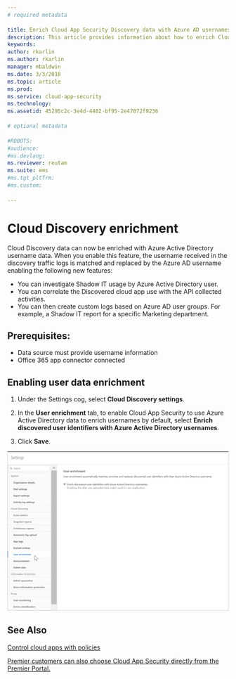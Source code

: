 ```yaml
---
# required metadata

title: Enrich Cloud App Security Discovery data with Azure AD usernames | Microsoft Docs
description: This article provides information about how to enrich Cloud App Security Discovery data with Azure AD usernames.
keywords:
author: rkarlin
ms.author: rkarlin
manager: mbaldwin
ms.date: 3/3/2018
ms.topic: article
ms.prod:
ms.service: cloud-app-security
ms.technology:
ms.assetid: 45295c2c-3e4d-4482-bf95-2e47072f9236

# optional metadata

#ROBOTS:
#audience:
#ms.devlang:
ms.reviewer: reutam
ms.suite: ems
#ms.tgt_pltfrm:
#ms.custom:

---
```



# Cloud Discovery enrichment

Cloud Discovery data can now be enriched with Azure Active Directory username data. When you enable this feature, the username received in the discovery traffic logs is matched and replaced by the Azure AD username enabling the following new features:
-	You can investigate Shadow IT usage by Azure Active Directory user.
-	You can correlate the Discovered cloud app use with the API collected activities.
-	You can then create custom logs based on Azure AD user groups. For example, a Shadow IT report for a specific Marketing department.


## Prerequisites:
- Data source must provide username information
- Office 365 app connector connected

## Enabling user data enrichment 
    
1. Under the Settings cog, select **Cloud Discovery settings**.
     
2. In the **User enrichment** tab, to enable Cloud App Security to use Azure Active Directory data to enrich usernames by default, select **Enrich discovered user identifiers with Azure Active Directory usernames**.

3. Click **Save**.
 
![Enrich Cloud App Security Discovery with Azure AD usernames](./media/discovery-enrichment.png)
  

  
      
## See Also  
[Control cloud apps with policies](control-cloud-apps-with-policies.md)   

[Premier customers can also choose Cloud App Security directly from the Premier Portal.](https://premier.microsoft.com/)  
    
      
  